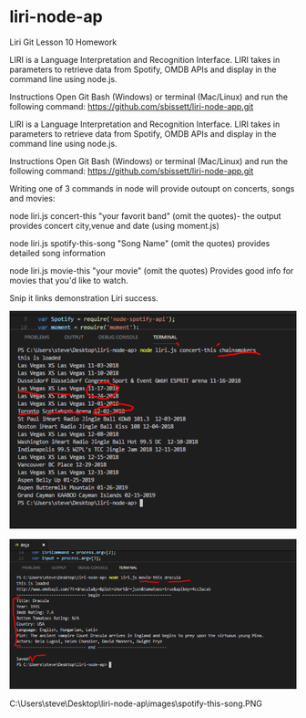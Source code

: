 # liri-node-ap
Liri Git Lesson 10 Homework


LIRI is a Language Interpretation and Recognition Interface. LIRI takes in parameters to retrieve data from Spotify, OMDB APIs and display in the command line using node.js.

Instructions
Open Git Bash (Windows) or terminal (Mac/Linux) and run the following command: https://github.com/sbissett/liri-node-app.git

LIRI is a Language Interpretation and Recognition Interface. LIRI takes in parameters to retrieve data from Spotify, OMDB APIs and display in the command line using node.js.

Instructions
Open Git Bash (Windows) or terminal (Mac/Linux) and run the following command: https://github.com/sbissett/liri-node-app.git

Writing one of 3 commands in node will provide outoupt on concerts, songs and movies:

node liri.js concert-this "your favorit band" (omit the quotes)- the output provides concert city,venue and date (using moment.js)

node liri.js spotify-this-song "Song Name" (omit the quotes) provides detailed song information

node liri.js movie-this "your movie" (omit the quotes)  Provides good info for movies that you'd like to watch.


Snip it links demonstration Liri success.

![Concert-this](https://github.com/sbissett/liri-node-ap/blob/master/images/Concert_This.PNG)

![Movie-This](https://github.com/sbissett/liri-node-ap/blob/master/images/Movie-This.PNG)

C:\Users\steve\Desktop\liri-node-ap\images\spotify-this-song.PNG
